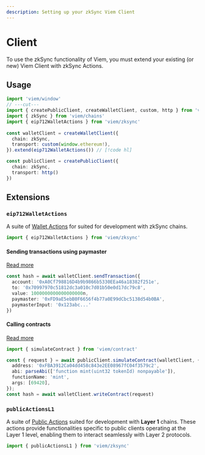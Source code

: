 ```yaml
---
description: Setting up your zkSync Viem Client
---
```


# Client

To use the zkSync functionality of Viem, you must extend your existing (or new) Viem Client with zkSync Actions.

## Usage

```ts twoslash
import 'viem/window'
// ---cut---
import { createPublicClient, createWalletClient, custom, http } from 'viem'
import { zkSync } from 'viem/chains'
import { eip712WalletActions } from 'viem/zksync'
 
const walletClient = createWalletClient({
  chain: zkSync,
  transport: custom(window.ethereum!),
}).extend(eip712WalletActions()) // [!code hl]

const publicClient = createPublicClient({
  chain: zkSync,
  transport: http()
})
```

## Extensions

### `eip712WalletActions`

A suite of [Wallet Actions](/zksync/actions/sendTransaction) for suited for development with zkSync chains.

```ts twoslash
import { eip712WalletActions } from 'viem/zksync'
```

#### Sending transactions using paymaster

[Read more](./actions/sendTransaction.md)

```ts
const hash = await walletClient.sendTransaction({
  account: '0xA0Cf798816D4b9b9866b5330EEa46a18382f251e',
  to: '0x70997970c51812dc3a010c7d01b50e0d17dc79c8',
  value: 1000000000000000000n,
  paymaster: '0xFD9aE5ebB0F6656f4b77a0E99dCbc5138d54b0BA',
  paymasterInput: '0x123abc...'
})
```

#### Calling contracts

[Read more](../docs/contract/writeContract.md)

```ts
import { simulateContract } from 'viem/contract'

const { request } = await publicClient.simulateContract(walletClient, {
  address: '0xFBA3912Ca04dd458c843e2EE08967fC04f3579c2',
  abi: parseAbi(['function mint(uint32 tokenId) nonpayable']),
  functionName: 'mint',
  args: [69420],
});
const hash = await walletClient.writeContract(request)
```

### `publicActionsL1`

A suite of [Public Actions](/zksync/actions/getL1Allowance) suited for development with **Layer 1** chains. These actions provide functionalities specific to public clients operating at the Layer 1 level, enabling them to interact seamlessly with Layer 2 protocols.

```ts
import { publicActionsL1 } from 'viem/zksync'
```
